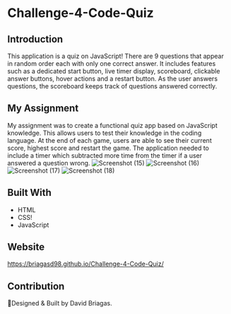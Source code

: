 # Challenge-4-Code-Quiz

## Introduction
This application is a quiz on JavaScript! There are 9 questions that appear in random order each with only one correct answer.
It includes features such as a dedicated start button, live timer display, scoreboard, clickable answer buttons, hover actions and a restart button.
As the user answers questions, the scoreboard keeps track of questions answered correctly.
## My Assignment
My assignment was to create a functional quiz app based on JavaScript knowledge. This allows users to test their knowledge in the 
coding language. At the end of each game, users are able to see their current score, highest score and restart the game.
The application needed to include a timer which subtracted more time from the timer if a user answered a question wrong. 
![Screenshot (15)](https://user-images.githubusercontent.com/83102464/120959039-82108880-c71e-11eb-9fe2-31f7858eb817.png)
![Screenshot (16)](https://user-images.githubusercontent.com/83102464/120959071-92c0fe80-c71e-11eb-935f-74076960ae15.png)
![Screenshot (17)](https://user-images.githubusercontent.com/83102464/120959085-9ce2fd00-c71e-11eb-8e85-a98bc740ebdb.png)
![Screenshot (18)](https://user-images.githubusercontent.com/83102464/120959104-ae2c0980-c71e-11eb-9b22-2d48f3e143fa.png)

## Built With
* HTML
* CSS!
* JavaScript

## Website
https://briagasd98.github.io/Challenge-4-Code-Quiz/

## Contribution
🧠Designed & Built by David Briagas.
